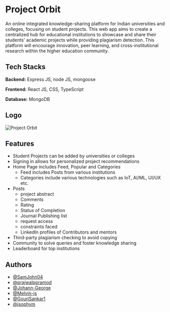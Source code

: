 # Project Orbit

An online integrated knowledge-sharing platform for Indian universities and colleges, focusing on student projects. This web app aims to create a centralized hub for educational institutions to showcase and share their students' academic projects while providing plagiarism detection. This platform will encourage innovation, peer learning, and cross-institutional research within the higher education community.

## Tech Stacks

**Backend:** Express JS, node JS, mongoose

**Frontend:** React JS, CSS, TypeScript

**Database:** MongoDB

## Logo 
![Project Orbit](https://github.com/SamJohn04/code-craft-sih/assets/116499807/fbf08c8f-ebb1-4d0a-abec-561a060479ce)

## Features
- Student Projects can be added by universities or colleges
- Signing in allows for personalized project recommendations
- Home Page includes Feed, Popular and Categories
   * Feed includes Posts from various institutions
   * Categories include various technologies such as IoT, AI/ML, UI/UX etc.
- Posts 
   * project abstract
   * Comments
   * Rating
   * Status of Completion
   * Journal Publishing list
   * request access
   * constraints faced
   * LinkedIn profiles of Contributors and mentors
- Third-party plagiarism checking to avoid copying
- Community to solve queries and foster knowledge sharing
- Leaderboard for top institutions

## Authors

- [@SamJohn04](https://github.com/SamJohn04)
- [@prajwalppramod](https://github.com/prajwalppramod)
- [@Johann-George](https://github.com/Johann-George)
- [@Melvin-js](https://github.com/Melvin-js)
- [@GouriSankar1](https://github.com/GouriSankar1)
- [@jsophym](https://github.com/jsophym)

